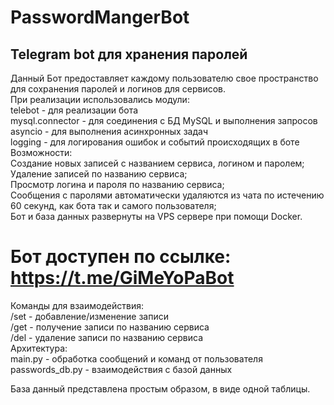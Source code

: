 # PasswordMangerBot
## Telegram bot для хранения паролей
Данный Бот предоставляет каждому пользователю свое пространство для сохранения паролей и логинов для сервисов.  
При реализации использовались модули:  
telebot - для реализации бота  
mysql.connector - для соединения с БД MySQL и выполнения запросов  
asyncio - для выполнения асинхронных задач  
logging - для логирования ошибок и событий происходящих в боте  
Возможности:  
Создание новых записей с названием сервиса, логином и паролем;  
Удаление записей по названию сервиса;  
Просмотр логина и пароля по названию сервиса;  
Сообщения с паролями автоматически удаляются из чата по истечению 60 секунд, как бота так и самого пользователя;  
Бот и база данных развернуты на VPS сервере при помощи Docker.  
# Бот доступен по ссылке: https://t.me/GiMeYoPaBot  

Команды для взаимодействия:  
/set - добавление/изменение записи  
/get - получение записи по названию сервиса  
/del - удаление записи по названию сервиса  
Архитектура:  
main.py - обработка сообщений и команд от пользователя  
passwords_db.py - взаимодействия с базой данных  

База данный представлена простым образом, в виде одной таблицы.  

